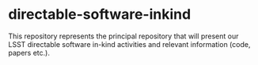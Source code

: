 # directable-software-inkind
This repository represents the principal repository that will present our LSST directable software in-kind activities and relevant information (code, papers etc.).
